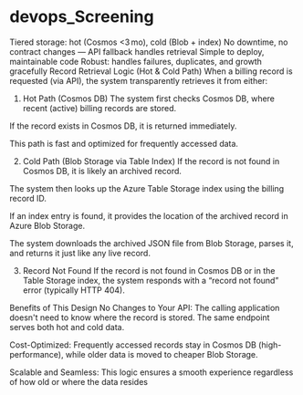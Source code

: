 # devops_Screening

Tiered storage: hot (Cosmos <3 mo), cold (Blob + index)
No downtime, no contract changes — API fallback handles retrieval
Simple to deploy, maintainable code
Robust: handles failures, duplicates, and growth gracefully
Record Retrieval Logic (Hot & Cold Path)
When a billing record is requested (via API), the system transparently retrieves it from either:

 1. Hot Path (Cosmos DB)
The system first checks Cosmos DB, where recent (active) billing records are stored.

If the record exists in Cosmos DB, it is returned immediately.

This path is fast and optimized for frequently accessed data.

2. Cold Path (Blob Storage via Table Index)
If the record is not found in Cosmos DB, it is likely an archived record.

The system then looks up the Azure Table Storage index using the billing record ID.

If an index entry is found, it provides the location of the archived record in Azure Blob Storage.

The system downloads the archived JSON file from Blob Storage, parses it, and returns it just like any live record.

3. Record Not Found
If the record is not found in Cosmos DB or in the Table Storage index, the system responds with a “record not found” error (typically HTTP 404).

Benefits of This Design
No Changes to Your API: The calling application doesn't need to know where the record is stored. The same endpoint serves both hot and cold data.

Cost-Optimized: Frequently accessed records stay in Cosmos DB (high-performance), while older data is moved to cheaper Blob Storage.

Scalable and Seamless: This logic ensures a smooth experience regardless of how old or where the data resides
